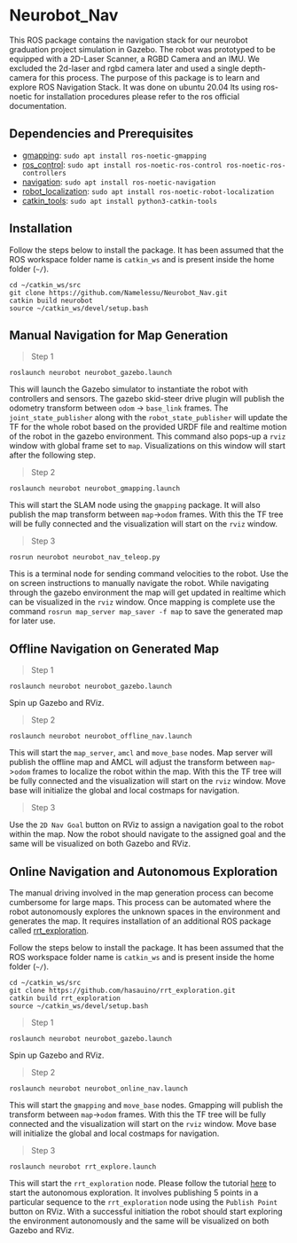 # Neurobot_Nav
This ROS package contains the navigation stack for our neurobot graduation project simulation in Gazebo. The robot was prototyped to be equipped with a 2D-Laser Scanner, a RGBD Camera and an IMU. We excluded the 2d-laser and rgbd camera later and used a single depth-camera for this process. The purpose of this package is to learn and explore ROS Navigation Stack. It was done on ubuntu 20.04 lts using ros-noetic for installation procedures please refer to the ros official documentation. 

## Dependencies and Prerequisites
- [gmapping](http://wiki.ros.org/gmapping): `sudo apt install ros-noetic-gmapping`
- [ros_control](http://wiki.ros.org/ros_control): `sudo apt install ros-noetic-ros-control ros-noetic-ros-controllers`
- [navigation](http://wiki.ros.org/navigation): `sudo apt install ros-noetic-navigation`
- [robot_localization](http://docs.ros.org/en/noetic/api/robot_localization/html/index.html): `sudo apt install ros-noetic-robot-localization`
- [catkin_tools](https://catkin-tools.readthedocs.io/en/latest/installing.html): `sudo apt install python3-catkin-tools`
## Installation
Follow the steps below to install the package. It has been assumed that the ROS workspace folder name is `catkin_ws` and is present inside the home folder (`~/`). 
```
cd ~/catkin_ws/src
git clone https://github.com/Namelessu/Neurobot_Nav.git
catkin build neurobot
source ~/catkin_ws/devel/setup.bash
```

## Manual Navigation for Map Generation
> Step 1
```
roslaunch neurobot neurobot_gazebo.launch
```
This will launch the Gazebo simulator to instantiate the robot with controllers and sensors. The gazebo skid-steer drive plugin will publish the odometry transform between `odom` -> `base_link` frames. The `joint_state_publisher` along with the `robot_state_publisher` will update the TF for the whole robot based on the provided URDF file and realtime motion of the robot in the gazebo environment. This command also pops-up a `rviz` window with global frame set to `map`. Visualizations on this window will start after the following step.
> Step 2
```
roslaunch neurobot neurobot_gmapping.launch
```
This will start the SLAM node using the `gmapping` package. It will also publish the map transform between `map`->`odom` frames. With this the TF tree will be fully connected and the visualization will start on the `rviz` window. 
> Step 3
```
rosrun neurobot neurobot_nav_teleop.py
```
This is a terminal node for sending command velocities to the robot. Use the on screen instructions to manually navigate the robot. While navigating through the gazebo environment the map will get updated in realtime which can be visualized in the `rviz` window. Once mapping is complete use the command `rosrun map_server map_saver -f map` to save the generated map for later use.

## Offline Navigation on Generated Map
> Step 1
```
roslaunch neurobot neurobot_gazebo.launch
```
Spin up Gazebo and RViz.
> Step 2
```
roslaunch neurobot neurobot_offline_nav.launch 
```
This will start the `map_server`, `amcl` and `move_base` nodes. Map server will publish the offline map and AMCL will adjust the transform between `map`->`odom` frames to localize the robot within the map. With this the TF tree will be fully connected and the visualization will start on the `rviz` window. Move base will initialize the global and local costmaps for navigation.
> Step 3

Use the `2D Nav Goal` button on RViz to assign a navigation goal to the robot within the map. Now the robot should navigate to the assigned goal and the same will be visualized on both Gazebo and RViz.

## Online Navigation and Autonomous Exploration
The manual driving involved in the map generation process can become cumbersome for large maps. This process can be automated where the robot autonomously explores the unknown spaces in the environment and generates the map. It requires installation of an additional ROS package called [rrt_exploration](http://wiki.ros.org/rrt_exploration). 

Follow the steps below to install the package. It has been assumed that the ROS workspace folder name is `catkin_ws` and is present inside the home folder (`~/`). 
```
cd ~/catkin_ws/src
git clone https://github.com/hasauino/rrt_exploration.git
catkin build rrt_exploration
source ~/catkin_ws/devel/setup.bash
```

> Step 1
```
roslaunch neurobot neurobot_gazebo.launch
```
Spin up Gazebo and RViz.
> Step 2
```
roslaunch neurobot neurobot_online_nav.launch 
```
This will start the `gmapping` and `move_base` nodes. Gmapping will publish the transform between `map`->`odom` frames. With this the TF tree will be fully connected and the visualization will start on the `rviz` window. Move base will initialize the global and local costmaps for navigation.
> Step 3
```
roslaunch neurobot rrt_explore.launch
```
This will start the `rrt_exploration` node. Please follow the tutorial [here](http://wiki.ros.org/rrt_exploration/Tutorials/singleRobot) to start the autonomous exploration. It involves publishing 5 points in a particular sequence to the `rrt_exploration` node using the `Publish Point` button on RViz. With a successful initiation the robot should start exploring the environment autonomously and the same will be visualized on both Gazebo and RViz.

  

